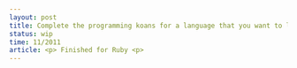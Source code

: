 ```yaml
---
layout: post
title: Complete the programming koans for a language that you want to learn
status: wip
time: 11/2011
article: <p> Finished for Ruby <p>
---
```


